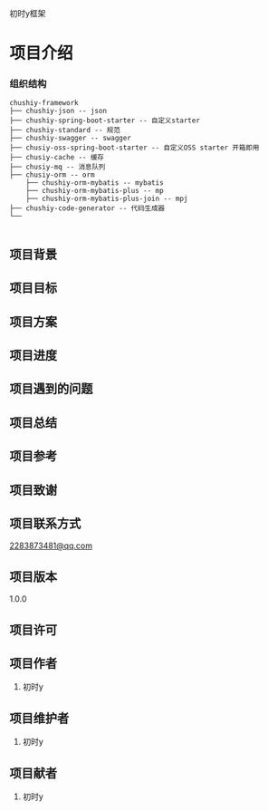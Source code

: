 初时y框架

# 项目介绍

### 组织结构

```
chushiy-framework
├── chushiy-json -- json
├── chushiy-spring-boot-starter -- 自定义starter
├── chushiy-standard -- 规范
├── chushiy-swagger -- swagger
├── chusiy-oss-spring-boot-starter -- 自定义OSS starter 开箱即用
├── chusiy-cache -- 缓存
├── chusiy-mq -- 消息队列
├── chusiy-orm -- orm
    ├── chushiy-orm-mybatis -- mybatis
    ├── chushiy-orm-mybatis-plus -- mp
    ├── chushiy-orm-mybatis-plus-join -- mpj
├── chushiy-code-generator -- 代码生成器
└── 


```

## 项目背景

## 项目目标

## 项目方案

## 项目进度

## 项目遇到的问题

## 项目总结

## 项目参考

## 项目致谢

## 项目联系方式

2283873481@qq.com

## 项目版本

1.0.0

## 项目许可

## 项目作者

1. 初时y

## 项目维护者

1. 初时y

## 项目献者

1. 初时y
